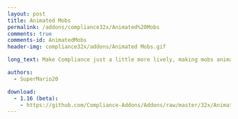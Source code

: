 ```yaml
---
layout: post
title: Animated Mobs
permalink: /addons/compliance32x/Animated%20Mobs
comments: true
comments-id: AnimatedMobs
header-img: compliance32x/addons/Animated Mobs.gif

long_text: Make Compliance just a little more lively, making mobs animated!.

authors:
  - SuperMario20

download:
  - 1.16 (beta):
    - https://github.com/Compliance-Addons/Addons/raw/master/32x/Animated%20Mobs/Animated%20Mobs%20for%20Compliance%20-%20beta%20-%201.16.zip
---
```

